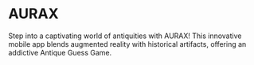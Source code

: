 # AURAX
Step into a captivating world of antiquities with AURAX! This innovative mobile app blends augmented reality with historical artifacts, offering an addictive Antique Guess Game. 
